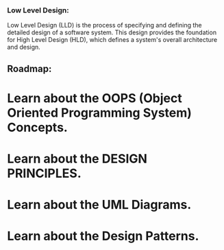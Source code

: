 ### Low Level Design:
Low Level Design (LLD) is the process of specifying and defining the detailed design of a software system.
This design provides the foundation for High Level Design (HLD), which defines a system's overall architecture and design.

## Roadmap:
# Learn about the OOPS (Object Oriented Programming System) Concepts.  
# Learn about the DESIGN PRINCIPLES.
# Learn about the UML Diagrams.
# Learn about the Design Patterns.

